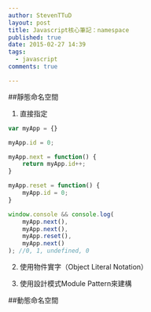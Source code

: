 ```yaml
---
author: StevenTTuD
layout: post
title: Javascript核心筆記：namespace
published: true
date: 2015-02-27 14:39
tags:
  - javascript
comments: true

---
```

##靜態命名空間
1. 直接指定
```js
var myApp = {}

myApp.id = 0;

myApp.next = function() {
    return myApp.id++;
}

myApp.reset = function() {
    myApp.id = 0;
}

window.console && console.log(
    myApp.next(),
    myApp.next(),
    myApp.reset(),
    myApp.next()
); //0, 1, undefined, 0
```

2. 使用物件實字（Object Literal Notation）


3. 使用設計模式Module Pattern來建構

##動態命名空間
